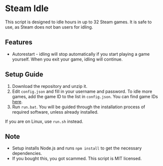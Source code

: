 # Steam Idle

This script is designed to idle hours in up to 32 Steam games. It is safe to use, as Steam does not ban users for idling.

## Features

* Autorestart - idling will stop automatically if you start playing a game yourself. When you exit your game, idling will continue.

## Setup Guide

1. Download the repository and unzip it.
2. Edit `config.json` and fill in your username and password. To idle more games, add the game ID to the list in `config.json`. You can find game IDs [here](https://steamdb.info/).
3. Run `run.bat`. You will be guided through the installation process of required software, unless already installed.

If you are on Linux, use `run.sh` instead.

## Note
* Setup installs Node.js and runs `npm install` to get the necessary dependencies.
* If you bought this, you got scammed. This script is MIT licensed.
